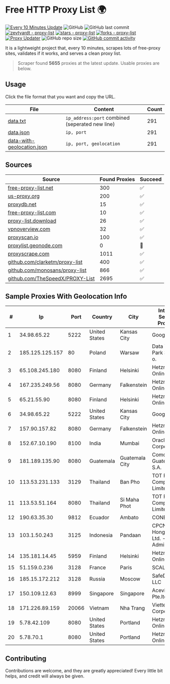 
# Free HTTP Proxy List 🌍

[![Every 10 Minutes Update](https://github.com/mertguvencli/http-proxy-list/actions/workflows/main.yml/badge.svg?branch=main)](https://github.com/mertguvencli/http-proxy-list/actions/workflows/main.yml)
![GitHub](https://img.shields.io/github/license/mertguvencli/http-proxy-list)
![GitHub last commit](https://img.shields.io/github/last-commit/mertguvencli/http-proxy-list)
[![zevtyardt - proxy-list](https://img.shields.io/static/v1?label=zevtyardt&message=proxy-list&color=blue&logo=github)](https://github.com/zevtyardt/proxy-list "Go to GitHub repo")
[![stars - proxy-list](https://img.shields.io/github/stars/zevtyardt/proxy-list?style=social)](https://github.com/zevtyardt/proxy-list)
[![forks - proxy-list](https://img.shields.io/github/forks/zevtyardt/proxy-list?style=social)](https://github.com/zevtyardt/proxy-list)
[![Proxy Updater](https://github.com/zevtyardt/proxy-list/workflows/Proxy%20Updater/badge.svg)](https://github.com/zevtyardt/proxy-list/actions?query=workflow:"Proxy+Updater")
![GitHub repo size](https://img.shields.io/github/repo-size/zevtyardt/proxy-list)
[![GitHub commit activity](https://img.shields.io/github/commit-activity/m/zevtyardt/proxy-list?logo=commits)](https://github.com/zevtyardt/proxy-list/commits/main)

It is a lightweight project that, every 10 minutes, scrapes lots of free-proxy sites, validates if it works, and serves a clean proxy list.

> Scraper found **5655** proxies at the latest update. Usable proxies are below.

## Usage

Click the file format that you want and copy the URL.

|File|Content|Count|
|----|-------|-----|
|[data.txt](https://raw.githubusercontent.com/mertguvencli/http-proxy-list/main/proxy-list/data.txt)|`ip_address:port` combined (seperated new line)|291|
|[data.json](https://raw.githubusercontent.com/mertguvencli/http-proxy-list/main/proxy-list/data.json)|`ip, port`|291|
|[data-with-geolocation.json](https://raw.githubusercontent.com/mertguvencli/http-proxy-list/main/proxy-list/data-with-geolocation.json)|`ip, port, geolocation`|291|

## Sources

|Source|Found Proxies|Succeed|
|------|-------------|-------|
|[free-proxy-list.net](https://free-proxy-list.net)|300|✅|
|[us-proxy.org](https://www.us-proxy.org)|200|✅|
|[proxydb.net](http://proxydb.net)|15|✅|
|[free-proxy-list.com](https://free-proxy-list.com/?page=&port=&type%5B%5D=http&type%5B%5D=https&up_time=0&search=Search)|10|✅|
|[proxy-list.download](https://www.proxy-list.download/HTTP)|26|✅|
|[vpnoverview.com](https://vpnoverview.com/privacy/anonymous-browsing/free-proxy-servers)|32|✅|
|[proxyscan.io](https://www.proxyscan.io)|100|✅|
|[proxylist.geonode.com](https://proxylist.geonode.com/api/proxy-list?limit=300&page=1&sort_by=lastChecked&sort_type=desc&protocols=http,https)|0|🚫|
|[proxyscrape.com](https://api.proxyscrape.com/v2/?request=displayproxies&protocol=http&timeout=10000&country=all&ssl=all&anonymity=all)|1011|✅|
|[github.com/clarketm/proxy-list](https://raw.githubusercontent.com/clarketm/proxy-list/master/proxy-list-raw.txt)|400|✅|
|[github.com/monosans/proxy-list](https://raw.githubusercontent.com/monosans/proxy-list/main/proxies/http.txt)|866|✅|
|[github.com/TheSpeedX/PROXY-List](https://raw.githubusercontent.com/TheSpeedX/PROXY-List/master/http.txt)|2695|✅|


## Sample Proxies With Geolocation Info

|#|Ip|Port|Country|City|Internet Service Provider|
|-|--|----|-------|----|-------------------------|
|1|34.98.65.22|5222|United States|Kansas City|Google LLC|
|2|185.125.125.157|80|Poland|Warsaw|Data Techno Park Sp. z o. o.|
|3|65.108.245.180|8080|Finland|Helsinki|Hetzner Online GmbH|
|4|167.235.249.56|8080|Germany|Falkenstein|Hetzner Online GmbH|
|5|65.21.55.90|8080|Finland|Helsinki|Hetzner Online GmbH|
|6|34.98.65.22|5222|United States|Kansas City|Google LLC|
|7|157.90.157.82|8080|Germany|Falkenstein|Hetzner Online GmbH|
|8|152.67.10.190|8100|India|Mumbai|Oracle Corporation|
|9|181.189.135.90|8080|Guatemala|Guatemala City|Comcel Guatemala S.A.|
|10|113.53.231.133|3129|Thailand|Ban Pho|TOT Public Company Limited|
|11|113.53.51.164|8080|Thailand|Si Maha Phot|TOT Public Company Limited|
|12|190.63.35.30|9812|Ecuador|Ambato|CONECEL|
|13|103.1.50.243|3125|Indonesia|Pandaan|CPCNet Hong Kong Ltd. - IP Administrator|
|14|135.181.14.45|5959|Finland|Helsinki|Hetzner Online GmbH|
|15|51.159.0.236|3128|France|Paris|SCALEWAY|
|16|185.15.172.212|3128|Russia|Moscow|SafeData LLC|
|17|150.109.12.63|8999|Singapore|Singapore|Aceville Pte.ltd|
|18|171.226.89.159|20066|Vietnam|Nha Trang|Viettel Corporation|
|19|5.78.42.109|8080|United States|Portland|Hetzner Online GmbH|
|20|5.78.70.1|8080|United States|Portland|Hetzner Online GmbH|



## Contributing

Contributions are welcome, and they are greatly appreciated! Every
little bit helps, and credit will always be given.

